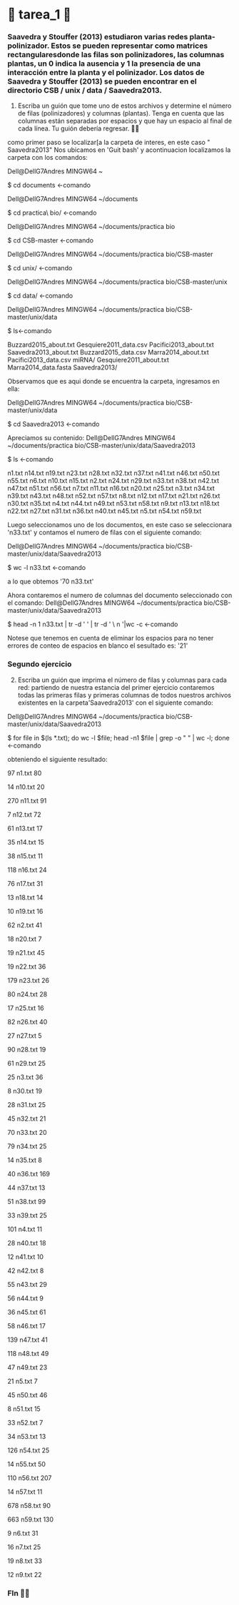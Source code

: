 # 🤑  tarea_1 🤑



### Saavedra y Stouffer (2013) estudiaron varias redes planta-polinizador. Estos se pueden representar como matrices rectangularesdonde las filas son polinizadores, las columnas plantas, un 0 indica la ausencia y 1 la presencia de una interacción entre la planta y el polinizador. Los datos de Saavedra y Stouffer (2013) se pueden encontrar en el directorio CSB / unix / data / Saavedra2013. 

1. Escriba un guión que tome uno de estos archivos y determine el número de filas (polinizadores) y columnas (plantas). Tenga en cuenta que 
las columnas están separadas por espacios y que hay un espacio al final de cada línea. Tu guión debería regresar.  :face_exhaling: 

como primer paso se localizar[a la carpeta de interes, en este caso " Saavedra2013"
Nos ubicamos en 'Guit bash' y acontinuacion localizamos la carpeta con los comandos:

Dell@DellG7Andres MINGW64 ~

$ cd documents <-comando

Dell@DellG7Andres MINGW64 ~/documents

$ cd practica\ bio/ <-comando

Dell@DellG7Andres MINGW64 ~/documents/practica bio

$ cd CSB-master <-comando

Dell@DellG7Andres MINGW64 ~/documents/practica bio/CSB-master

$ cd unix/ <-comando

Dell@DellG7Andres MINGW64 ~/documents/practica bio/CSB-master/unix

$ cd data/ <-comando

Dell@DellG7Andres MINGW64 ~/documents/practica bio/CSB-master/unix/data

$ ls<-comando

Buzzard2015_about.txt    Gesquiere2011_data.csv  Pacifici2013_about.txt  Saavedra2013_about.txt
Buzzard2015_data.csv     Marra2014_about.txt     Pacifici2013_data.csv   miRNA/
Gesquiere2011_about.txt  Marra2014_data.fasta    Saavedra2013/

Observamos que es aqui donde se encuentra la carpeta, ingresamos en ella:

Dell@DellG7Andres MINGW64 ~/documents/practica bio/CSB-master/unix/data

$ cd Saavedra2013 <-comando

Apreciamos su contenido:
Dell@DellG7Andres MINGW64 ~/documents/practica bio/CSB-master/unix/data/Saavedra2013

$ ls <-comando
 
n1.txt   n14.txt  n19.txt  n23.txt  n28.txt  n32.txt  n37.txt  n41.txt  n46.txt  n50.txt  n55.txt  n6.txt
n10.txt  n15.txt  n2.txt   n24.txt  n29.txt  n33.txt  n38.txt  n42.txt  n47.txt  n51.txt  n56.txt  n7.txt
n11.txt  n16.txt  n20.txt  n25.txt  n3.txt   n34.txt  n39.txt  n43.txt  n48.txt  n52.txt  n57.txt  n8.txt
n12.txt  n17.txt  n21.txt  n26.txt  n30.txt  n35.txt  n4.txt   n44.txt  n49.txt  n53.txt  n58.txt  n9.txt
n13.txt  n18.txt  n22.txt  n27.txt  n31.txt  n36.txt  n40.txt  n45.txt  n5.txt   n54.txt  n59.txt

Luego seleccionamos uno de los documentos, en este caso se seleccionara 'n33.txt'  y contamos el numero de filas con el siguiente comando:

Dell@DellG7Andres MINGW64 ~/documents/practica bio/CSB-master/unix/data/Saavedra2013

$ wc -l n33.txt <-comando

a lo que obtemos '70 n33.txt' 

Ahora contaremos el numero de columnas del documento seleccionado con el comando:
Dell@DellG7Andres MINGW64 ~/documents/practica bio/CSB-master/unix/data/Saavedra2013

$ head -n 1 n33.txt | tr -d '  '  | tr -d ' \ n '|wc -c <-comando

 Notese que tenemos en cuenta de eliminar los espacios para no tener errores de conteo de espacios en blanco
 el sesultado es: '21'
 
 
 
 
### Segundo ejercicio

2. Escriba un guión que imprima el número de filas y columnas para cada red:
partiendo de nuestra estancia del primer ejercicio contaremos todas las primeras filas y primeras columnas de todos nuestros 
archivos existentes en la carpeta'Saavedra2013' con el siguiente comando:

Dell@DellG7Andres MINGW64 ~/documents/practica bio/CSB-master/unix/data/Saavedra2013

$ for file in $(ls *.txt); do wc -l $file;  head -n1 $file | grep -o " " | wc -l; done  <-comando

obteniendo el siguiente resultado: 

97 n1.txt
80

14 n10.txt
20

270 n11.txt
91

7 n12.txt
72

61 n13.txt
17

35 n14.txt
15

38 n15.txt
11

118 n16.txt
24

76 n17.txt
31

13 n18.txt
14

10 n19.txt
16

62 n2.txt
41

18 n20.txt
7

19 n21.txt
45

19 n22.txt
36

179 n23.txt
26

80 n24.txt
28

17 n25.txt
16

82 n26.txt
40

27 n27.txt
5

90 n28.txt
19

61 n29.txt
25

25 n3.txt
36

8 n30.txt
19

28 n31.txt
25

45 n32.txt
21

70 n33.txt
20

79 n34.txt
25

14 n35.txt
8

40 n36.txt
169

44 n37.txt
13

51 n38.txt
99

33 n39.txt
25

101 n4.txt
11

28 n40.txt
18

12 n41.txt
10

42 n42.txt
8

55 n43.txt
29

56 n44.txt
9

36 n45.txt
61

58 n46.txt
17

139 n47.txt
41

118 n48.txt
49

47 n49.txt
23

21 n5.txt
7

45 n50.txt
46

8 n51.txt
15

33 n52.txt
7

34 n53.txt
13

126 n54.txt
25

14 n55.txt
50

110 n56.txt
207

14 n57.txt
11

678 n58.txt
90

663 n59.txt
130

9 n6.txt
31

16 n7.txt
25

19 n8.txt
33

12 n9.txt
22



### FIn :face_exhaling: 
